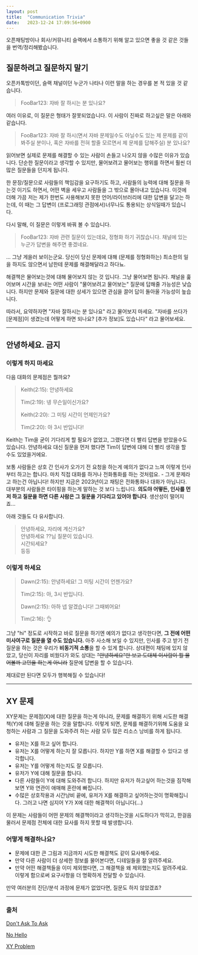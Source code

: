 ```yaml
---
layout: post
title:  "Communication Trivia"
date:   2023-12-24 17:09:56+0900
---
```


오픈채팅방이나 회사/커뮤니티 슬랙에서 소통하기 위해 알고 있으면 좋을 것 같은 것들을 번역/정리해봤습니다.

## 질문하려고 질문하지 말기

오픈카톡방이던, 슬랙 채널이던 누군가 나타나 이런 말을 하는 경우를 본 적 있을 것 같습니다.

> FooBar123: 자바 잘 하시는 분 있나요?

여러 이유로, 이 질문은 형태가 잘못되었습니다. 이 사람이 진짜로 하고싶은 말은 아래와 같습니다.

> FooBar123: 자바 잘 하시(면서 자바 문제일수도 아닐수도 있는 제 문제를 같이 봐주실 분이나, 혹은 자바를 전혀 할줄 모르면서 제 문제를 답해주실) 분 있나요?

읽어보면 실제로 문제를 해결할 수 있는 사람이 손들고 나오지 않을 수많은 이유가 있습니다. 단순한 질문이라고 생각할 수 있지만, 물어보려고 물어보는 행위를 하면서 훨씬 더 많은 질문들을 던지게 됩니다.

한 문장/질문으로 사람들의 책임감을 요구하기도 하고, 사람들의 능력에 대해 질문을 하는것 이기도 하면서, 어떤 벽을 세우고 사람들을 그 밖으로 몰아내고 있습니다. 이것에 더해 가끔 저는 제가 한번도 사용해보지 못한 언어/라이브러리에 대한 답변을 달고는 하는데, 이 때는 그 답변이 (프로그래밍 관점에서)너무나도 통용되는 상식일때가 있습니다.

다시 말해, 이 질문은 이렇게 바꿔 볼 수 있습니다.

> FooBar123: 자바 관련 질문이 있는데요, 정형화 하기 귀찮습니다. 채널에 있는 누군가 답변을 해주면 좋겠네요.

... 그냥 게을러 보이는군요. 당신이 당신 문제에 대해 (문제를 정형화하는) 최소한의 일을 하지도 않으면서 남한테 문제를 해결해달라고 하다뇨.

 해결책은 물어보는것에 대해 물어보지 않는 것 입니다. 그냥 물어보면 됩니다. 채널을 훑어보며 시간을 보내는 어떤 사람이 "물어보려고 물어보는" 질문에 답해줄 가능성은 낮습니다. 하지만 문제와 질문에 대한 상세가 있으면 관심을 끌어 답이 돌아올 가능성이 높습니다.
 
 따라서, 요약하자면 "자바 잘하시는 분 있나요" 라고 물어보지 마세요. "자바를 쓰다가 [문제점]이 생겼는데 어떻게 하면 되나요? [추가 정보]도 있습니다" 라고 물어보세요.
 
 ---
 
## 안녕하세요. 금지

### 이렇게 하지 마세요

다음 대화의 문제점은 뭘까요?

> Keith(2:15): 안녕하세요
> 
> Tim(2:19): 넹 무슨일이신가요?
> 
> Keith(2:20): 그 미팅 시간이 언제인가요?
> 
> Tim(2:20): 아 3시 반입니다!

Keith는 Tim을 굳이 기다리게 할 필요가 없었고, 그랬다면 더 빨리 답변을 받았을수도 있습니다. 안녕하세요 대신 질문을 먼저 했다면 Tim이 답변에 대해 더 빨리 생각을 할 수도 있었을거에요. 

보통 사람들은 상호 간 인사가 오가기 전 요청을 하는게 예의가 없다고 느껴 이렇게 인사부터 하고는 합니다. 마치 직접 대화를 하거나 전화통화를 하는 것처럼요. - 그게 문제라고 하는건 아닙니다! 하지만 지금은 2023년이고 채팅은 전화통화나 대화가 아닙니다. 대부분의 사람들은 타이핑을 하는게 말하는 것 보다 느립니다. **의도야 어떻든, 인사를 먼저 하고 질문을 하면 다른 사람은 그 질문을 기다리고 있어야 합니다**. 생산성이 떨어지죠...

아래 것들도 다 유사합니다.
> 안녕하세요, 자리에 계신가요? <br>
> 안녕하세요 ??님 질문이 있습니다. <br>
> 시간되세요? <br>
> 등등

### 이렇게 하세요

> Dawn(2:15): 안녕하세요! 그 미팅 시간이 언젠가요?
> 
> Tim(2:15): 아, 3시 반입니다.
> 
> Dawn(2:15): 아하 넵 알겠습니다! 그때뵈어요!
> 
> Tim(2:16): 👌

그냥 "hi" 정도로 시작하고 바로 질문을 하기엔 예의가 없다고 생각한다면, **그 전에 어떤 미사여구로 질문을 열 수도 있습니다.** 아주 사소해 보일 수 있지만, 인사를 주고 받기 전 질문을 하는 것은 우리가 **비동기적 소통**을 할 수 있게 합니다. 상대편이 채팅에 있지 않았고, 당신이 자리를 비웠다가 와도 상대는 ~~"안녕하세요"만 보고 도대체 이사람이 뭘 물어볼까 고민을 하는게 아니라~~ 질문에 답변을 할 수 있습니다.

제대로만 된다면 모두가 행복해질 수 있습니다!

---

## XY 문제

XY문제는 문제점(X)에 대한 질문을 하는게 아니라, 문제를 해결하기 위해 시도한 해결책(Y)에 대해 질문을 하는 것을 말합니다. 이렇게 되면, 문제를 해결하기위해 도움을 요청하는 사람과 그 질문을 도와주려 하는 사람 모두 많은 리소스 낭비를 하게 됩니다.

- 유저는 X를 하고 싶어 합니다.
- 유저는 X를 어떻게 하는지 잘 모릅니다. 하지만 Y를 하면 X를 해결할 수 있다고 생각합니다.
- 유저는 Y를 어떻게 하는지도 잘 모릅니다.
- 유저가 Y에 대해 질문을 합니다.
- 다른 사람들이 Y에 대해 도와주려 합니다. 하지만 유저가 하고싶어 하는것을 짐작해보면 Y와 연관이 애매해 혼란에 빠집니다.
- 수많은 상호작용과 시간낭비 끝에, 유저가 X를 해결하고 싶어하는것이 명확해집니다. 그러고 나면 심지어 Y가 X에 대한 해결책이 아닙니다(...)

이 문제는 사람들이 어떤 문제의 해결책이라고 생각하는것을 시도하다가 막히고, 한걸음 물러서 문제점 전체에 대한 묘사를 하지 못할 때 발생합니다.

### 어떻게 해결하나요?

- 문제에 대한 큰 그림과 지금까지 시도한 해결책도 같이 묘사해주세요. 
- 만약 다른 사람이 더 상세한 정보를 물어본다면, 디테일들을 잘 알려주세요.
- 만약 어떤 해결책들을 이미 제외했다면, 그 해결책을 왜 제외했는지도 알려주세요. 이렇게 함으로써 요구사항을 더 명확하게 전달할 수 있습니다.

만약 여러분의 진단/분석 과정에 문제가 없었다면, 질문도 하지 않았겠죠?

---

### 출처

[Don't Ask To Ask](https://dontasktoask.com/)

[No Hello](https://nohello.net/en/)

[XY Problem](https://xyproblem.info/)